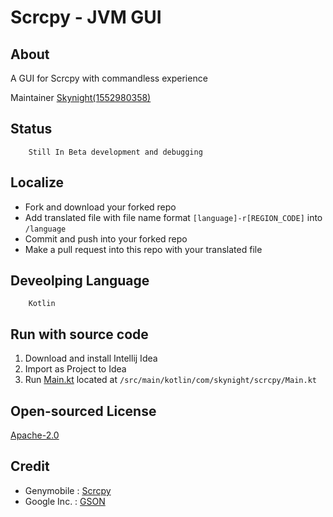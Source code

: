 # Scrcpy - JVM GUI

About
-----------
A GUI for Scrcpy with commandless experience

Maintainer
[Skynight(1552980358)](https://github.com/1552980358)

Status
-----------
```
    Still In Beta development and debugging
```

Localize
-----------
- Fork and download your forked repo
- Add translated file with file name format ```[language]-r[REGION_CODE]``` into ```/language```
- Commit and push into your forked repo
- Make a pull request into this repo with your translated file

Deveolping Language
-----------
```
    Kotlin
```

Run with source code
-----------
1. Download and install Intellij Idea
2. Import as Project to Idea
3. Run [Main.kt](https://github.com/1552980358/Scrcpy-JVM-GUI/blob/master/src/main/kotlin/com/skynight/scrcpy/Main.kt) located at ```/src/main/kotlin/com/skynight/scrcpy/Main.kt```

Open-sourced License
-----------
[Apache-2.0](https://github.com/1552980358/Scrcpy-JVM-GUI/blob/master/LICENSE)

Credit
-----------
- Genymobile  :     [Scrcpy](https://github.com/Genymobile/scrcpy)
- Google Inc. :     [GSON](https://mvnrepository.com/artifact/com.google.code.gson/gson)
